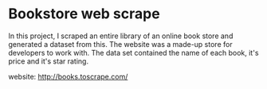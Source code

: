 # Bookstore web scrape

In this project, I scraped an entire library of an online book store and generated a dataset from this.
The website was a made-up store for developers to work with.
The data set contained the name of each book, it's price and it's star rating.


website:
http://books.toscrape.com/
